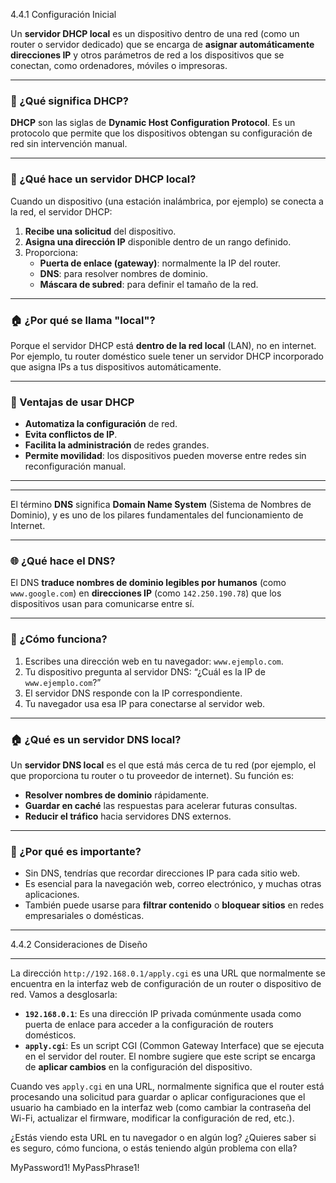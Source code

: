4.4.1 Configuración Inicial

Un **servidor DHCP local** es un dispositivo dentro de una red (como un router o servidor dedicado) que se encarga de **asignar automáticamente direcciones IP** y otros parámetros de red a los dispositivos que se conectan, como ordenadores, móviles o impresoras.

---

### 🧩 ¿Qué significa DHCP?

**DHCP** son las siglas de **Dynamic Host Configuration Protocol**. Es un protocolo que permite que los dispositivos obtengan su configuración de red sin intervención manual.

---

### 🔧 ¿Qué hace un servidor DHCP local?

Cuando un dispositivo (una estación inalámbrica, por ejemplo) se conecta a la red, el servidor DHCP:

1. **Recibe una solicitud** del dispositivo.
2. **Asigna una dirección IP** disponible dentro de un rango definido.
3. Proporciona:
    - **Puerta de enlace (gateway)**: normalmente la IP del router.
    - **DNS**: para resolver nombres de dominio.
    - **Máscara de subred**: para definir el tamaño de la red.

---

### 🏠 ¿Por qué se llama "local"?

Porque el servidor DHCP está **dentro de la red local** (LAN), no en internet. Por ejemplo, tu router doméstico suele tener un servidor DHCP incorporado que asigna IPs a tus dispositivos automáticamente.

---

### 🧠 Ventajas de usar DHCP

- **Automatiza la configuración** de red.
- **Evita conflictos de IP**.
- **Facilita la administración** de redes grandes.
- **Permite movilidad**: los dispositivos pueden moverse entre redes sin reconfiguración manual.

---
---
El término **DNS** significa **Domain Name System** (Sistema de Nombres de Dominio), y es uno de los pilares fundamentales del funcionamiento de Internet.

---

### 🌐 ¿Qué hace el DNS?

El DNS **traduce nombres de dominio legibles por humanos** (como `www.google.com`) en **direcciones IP** (como `142.250.190.78`) que los dispositivos usan para comunicarse entre sí.

---

### 🧩 ¿Cómo funciona?

1. Escribes una dirección web en tu navegador: `www.ejemplo.com`.
2. Tu dispositivo pregunta al servidor DNS: “¿Cuál es la IP de `www.ejemplo.com`?”
3. El servidor DNS responde con la IP correspondiente.
4. Tu navegador usa esa IP para conectarse al servidor web.

---

### 🏠 ¿Qué es un servidor DNS local?

Un **servidor DNS local** es el que está más cerca de tu red (por ejemplo, el que proporciona tu router o tu proveedor de internet). Su función es:

- **Resolver nombres de dominio** rápidamente.
- **Guardar en caché** las respuestas para acelerar futuras consultas.
- **Reducir el tráfico** hacia servidores DNS externos.

---

### 🔐 ¿Por qué es importante?

- Sin DNS, tendrías que recordar direcciones IP para cada sitio web.
- Es esencial para la navegación web, correo electrónico, y muchas otras aplicaciones.
- También puede usarse para **filtrar contenido** o **bloquear sitios** en redes empresariales o domésticas.

---

4.4.2 Consideraciones de Diseño

---
La dirección `http://192.168.0.1/apply.cgi` es una URL que normalmente se encuentra en la interfaz web de configuración de un router o dispositivo de red. Vamos a desglosarla:

- **`192.168.0.1`**: Es una dirección IP privada comúnmente usada como puerta de enlace para acceder a la configuración de routers domésticos.
- **`apply.cgi`**: Es un script CGI (Common Gateway Interface) que se ejecuta en el servidor del router. El nombre sugiere que este script se encarga de **aplicar cambios** en la configuración del dispositivo.

Cuando ves `apply.cgi` en una URL, normalmente significa que el router está procesando una solicitud para guardar o aplicar configuraciones que el usuario ha cambiado en la interfaz web (como cambiar la contraseña del Wi-Fi, actualizar el firmware, modificar la configuración de red, etc.).

¿Estás viendo esta URL en tu navegador o en algún log? ¿Quieres saber si es seguro, cómo funciona, o estás teniendo algún problema con ella?


MyPassword1!
MyPassPhrase1!